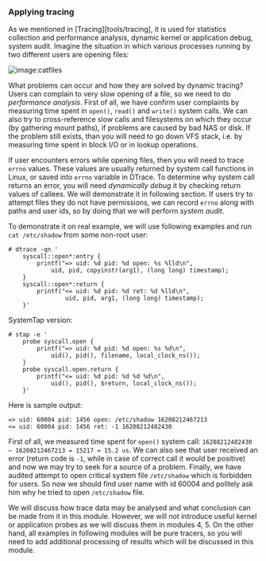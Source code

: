 ### Applying tracing

As we mentioned in [Tracing][tools/tracing], it is used for statistics collection and performance analysis, dynamic kernel or application debug, system audit. Imagine the situation in which various processes running by two different users are opening files:

![image:catfiles](catfiles.png)

What problems can occur and how they are solved by dynamic tracing? Users can complain to very slow opening of a file, so we need to do _performance analysis_. First of all, we have confirm user complaints by measuring time spent in `open()`, `read()` and `write()` system calls. We can also try to cross-reference slow calls and filesystems on which they occur (by gathering mount paths), if problems are caused by bad NAS or disk. If the problem still exists, than you will need to go down VFS stack, i.e. by measuring time spent in block I/O or in lookup operations. 

If user encounters errors while opening files, then you will need to trace `errno` values. These values are usually returned by system call functions in Linux, or saved into `errno` variable in DTrace. To determine why system call returns an error, you will need _dynamically debug_ it by checking return values of callees. We will demonstrate it in following section. If users try to attempt files they do not have permissions, we can record `errno` along with paths and user ids, so by doing that we will perform _system audit_. 

To demonstrate it on real example, we will use following examples and run `cat /etc/shadow` from some non-root user:
```
# dtrace -qn '
	syscall::open*:entry { 
		printf("=> uid: %d pid: %d open: %s %lld\n", 
			uid, pid, copyinstr(arg1), (long long) timestamp); 
	} 
	syscall::open*:return { 
		printf("<= uid: %d pid: %d ret: %d %lld\n", 
				uid, pid, arg1, (long long) timestamp); 
	}'
```

SystemTap version:
```
# stap -e '
	probe syscall.open { 
		printf("=> uid: %d pid: %d open: %s %d\n", 
			uid(), pid(), filename, local_clock_ns()); 
	} 
	probe syscall.open.return {  
		printf("<= uid: %d pid: %d %d %d\n", 
			uid(), pid(), $return, local_clock_ns()); 
	}'
```

Here is sample output:
```
=> uid: 60004 pid: 1456 open: /etc/shadow 16208212467213
<= uid: 60004 pid: 1456 ret: -1 16208212482430
```

First of all, we measured time spent for `open()` system call: `16208212482430 — 16208212467213 = 15217 = 15.2 us`. We can also see that user received an error (return code is `-1`, while in case of correct call it would be positive) and now we may try to seek for a source of a problem. Finally, we have audited attempt to open critical system file `/etc/shadow` which is forbidden for users. So now we should find user name with id 60004 and politely ask him why he tried to open `/etc/shadow` file.

We will discuss how trace data may be analysed and what conclusion can be made from it in this module. However, we will not introduce useful kernel or application probes as we will discuss them in modules 4, 5. On the other hand, all examples in following modules will be pure tracers, so you will need to add additional processing of results which will be discussed in this module.

